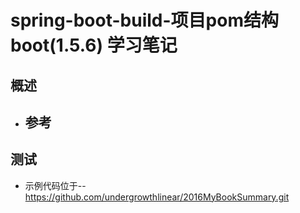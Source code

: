 # spring-boot-build-项目pom结构boot(1.5.6) 学习笔记
## 概述
- 参考
    -
##
## 测试
- 示例代码位于-- https://github.com/undergrowthlinear/2016MyBookSummary.git
